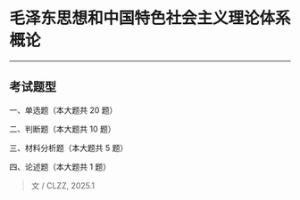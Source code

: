 <script setup>
import CourseInfo from '../../../.vitepress/components/CourseInfo.vue'
</script>

# 毛泽东思想和中国特色社会主义理论体系概论

---

<CourseInfo
  :credits="3.0"
  :hours="48"
  :year="2024"
  :breakdown="{
    '平时成绩': '?',
    '期中成绩': '10%',
    '期末成绩': '?'
  }"
  examType="考试类"
/>

## 考试题型

一、单选题（本大题共 20 题）

二、判断题（本大题共 10 题）

三、材料分析题（本大题共 5 题）

四、论述题（本大题共 1 题）

> 文 / CLZZ, 2025.1

